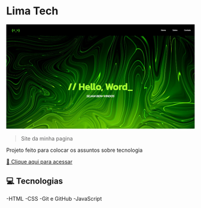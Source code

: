 # Lima Tech

![visualização](./assets/site%20web.jpg)

> Site da minha pagina 

Projeto feito para colocar os assuntos sobre tecnologia

[🔗 Clique aqui para acessar](https://gustavosl1.github.io/tech/)

## 💻 Tecnologias 

-HTML
-CSS
-Git e GitHub
-JavaScript